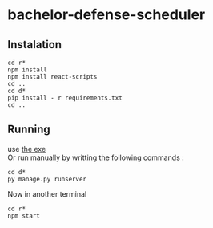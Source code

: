# bachelor-defense-scheduler
## Instalation
```
cd r*
npm install
npm install react-scripts
cd ..
cd d*
pip install - r requirements.txt
cd ..
```
## Running
use [the exe](https://github.com/M-Bahy/bachelor-defense-scheduler/blob/main/start-dev.bat) <br/>
Or run manually by writting the following commands :
```
cd d*
py manage.py runserver
```
Now in another terminal
```
cd r*
npm start
```
